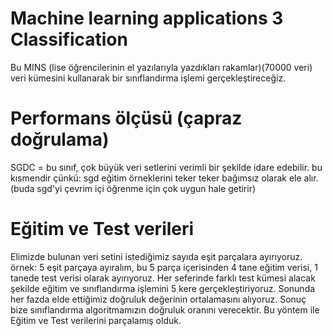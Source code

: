 #  Machine learning applications 3 Classification 

Bu MINS (lise öğrencilerinin el yazılarıyla yazdıkları rakamlar)(70000 veri) veri kümesini kullanarak bir sınıflandırma işlemi gerçekleştireceğiz.

# Performans ölçüsü (çapraz doğrulama)

SGDC = bu sınıf, çok büyük veri setlerini verimli bir şekilde idare edebilir.
bu kısmendir çünkü: sgd eğitim örneklerini teker teker bağımsız olarak ele alır.
(buda sgd'yi çevrim içi öğrenme için çok uygun hale getirir)

# Eğitim ve Test verileri

Elimizde bulunan veri setini istediğimiz sayıda eşit parçalara ayırıyoruz.
örnek: 5 eşit parçaya ayıralım, bu 5 parça içerisinden 4 tane eğitim verisi, 1 tanede test verisi olarak ayırıyoruz.
Her seferinde farklı test kümesi alacak şekilde eğitim ve sınıflandırma işlemini 5 kere gerçekleştiriyoruz.
Sonunda her fazda elde ettiğimiz doğruluk değerinin ortalamasını alıyoruz. Sonuç bize sınıflandırma algoritmamızın doğruluk oranını verecektir.
Bu yöntem ile Eğitim ve Test verilerini parçalamış olduk.



